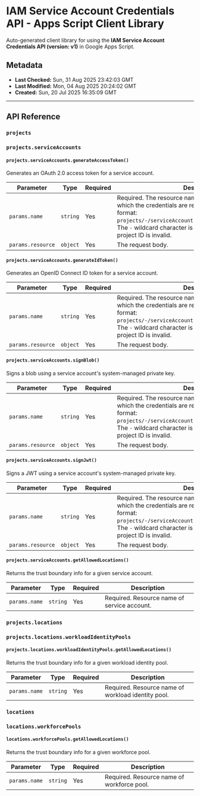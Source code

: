 # IAM Service Account Credentials API - Apps Script Client Library

Auto-generated client library for using the **IAM Service Account Credentials API (version: v1)** in Google Apps Script.

## Metadata

- **Last Checked:** Sun, 31 Aug 2025 23:42:03 GMT
- **Last Modified:** Mon, 04 Aug 2025 20:24:02 GMT
- **Created:** Sun, 20 Jul 2025 16:35:09 GMT



---

## API Reference

### `projects`

### `projects.serviceAccounts`

#### `projects.serviceAccounts.generateAccessToken()`

Generates an OAuth 2.0 access token for a service account.

| Parameter | Type | Required | Description |
|---|---|---|---|
| `params.name` | `string` | Yes | Required. The resource name of the service account for which the credentials are requested, in the following format: `projects/-/serviceAccounts/{ACCOUNT_EMAIL_OR_UNIQUEID}`. The `-` wildcard character is required; replacing it with a project ID is invalid. |
| `params.resource` | `object` | Yes | The request body. |

#### `projects.serviceAccounts.generateIdToken()`

Generates an OpenID Connect ID token for a service account.

| Parameter | Type | Required | Description |
|---|---|---|---|
| `params.name` | `string` | Yes | Required. The resource name of the service account for which the credentials are requested, in the following format: `projects/-/serviceAccounts/{ACCOUNT_EMAIL_OR_UNIQUEID}`. The `-` wildcard character is required; replacing it with a project ID is invalid. |
| `params.resource` | `object` | Yes | The request body. |

#### `projects.serviceAccounts.signBlob()`

Signs a blob using a service account's system-managed private key.

| Parameter | Type | Required | Description |
|---|---|---|---|
| `params.name` | `string` | Yes | Required. The resource name of the service account for which the credentials are requested, in the following format: `projects/-/serviceAccounts/{ACCOUNT_EMAIL_OR_UNIQUEID}`. The `-` wildcard character is required; replacing it with a project ID is invalid. |
| `params.resource` | `object` | Yes | The request body. |

#### `projects.serviceAccounts.signJwt()`

Signs a JWT using a service account's system-managed private key.

| Parameter | Type | Required | Description |
|---|---|---|---|
| `params.name` | `string` | Yes | Required. The resource name of the service account for which the credentials are requested, in the following format: `projects/-/serviceAccounts/{ACCOUNT_EMAIL_OR_UNIQUEID}`. The `-` wildcard character is required; replacing it with a project ID is invalid. |
| `params.resource` | `object` | Yes | The request body. |

#### `projects.serviceAccounts.getAllowedLocations()`

Returns the trust boundary info for a given service account.

| Parameter | Type | Required | Description |
|---|---|---|---|
| `params.name` | `string` | Yes | Required. Resource name of service account. |

### `projects.locations`

### `projects.locations.workloadIdentityPools`

#### `projects.locations.workloadIdentityPools.getAllowedLocations()`

Returns the trust boundary info for a given workload identity pool.

| Parameter | Type | Required | Description |
|---|---|---|---|
| `params.name` | `string` | Yes | Required. Resource name of workload identity pool. |

### `locations`

### `locations.workforcePools`

#### `locations.workforcePools.getAllowedLocations()`

Returns the trust boundary info for a given workforce pool.

| Parameter | Type | Required | Description |
|---|---|---|---|
| `params.name` | `string` | Yes | Required. Resource name of workforce pool. |